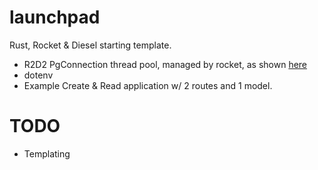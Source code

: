 # launchpad

Rust, Rocket & Diesel starting template.

  - R2D2 PgConnection thread pool, managed by rocket, as shown [here](https://rocket.rs/guide/state/#databases)
  - dotenv
  - Example Create & Read application w/ 2 routes and 1 model.

# TODO

  - Templating
